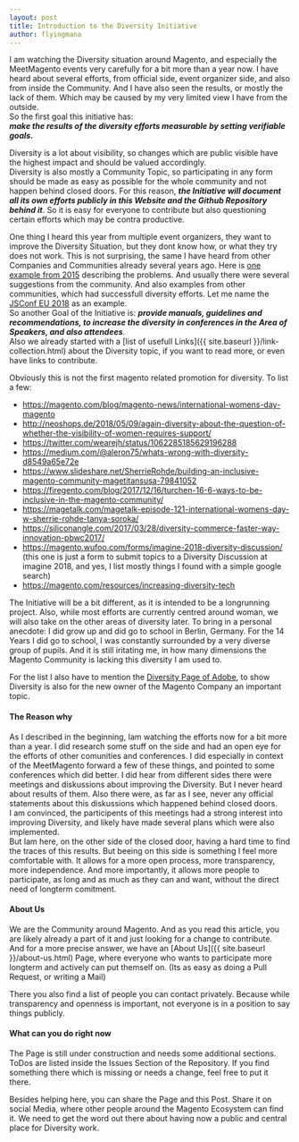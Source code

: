 ```yaml
---
layout: post
title: Introduction to the Diversity Initiative
author: flyingmana
---
```


I am watching the Diversity situation around Magento,
and especially the MeetMagento events very carefully for a bit more than a year now.
I have heard about several efforts,
from official side, event organizer side, and also from inside the Community.
And I have also seen the results, or mostly the lack of them.
Which may be caused by my very limited view I have from the outside.  
So the first goal this initiative has:  
***make the results of the diversity efforts measurable by setting verifiable goals.***

<!--more-->

Diversity is a lot about visibility, so changes which are public visible have the highest impact and should be valued accordingly.  
Diversity is also mostly a Community Topic, so participating in any form should be made as easy as possible for the whole community and not happen behind closed doors. For this reason, ***the Initiative will document all its own efforts publicly in this Website and the Github Repository behind it***. So it is easy for everyone to contribute but also questioning certain efforts which may be contra productive.

One thing I heard this year from multiple event organizers, they want to improve the Diversity Situation,
but they dont know how, or what they try does not work.
This is not surprising, the same I have heard from other Companies and Communities already several years ago.
Here is [one example from 2015](https://philsturgeon.uk/feminism/2015/08/17/women-speaker-ratio-conversation-loop/) describing the problems.
And usually there were several suggestions from the community. And also examples from other communities, which had successfull diversity efforts. Let me name the [JSConf EU 2018](https://2018.jsconf.eu/speakers/) as an example.  
So another Goal of the Initiative is: ***provide manuals, guidelines and recommendations, to increase the diversity in conferences in the Area of Speakers, and also attendees***.  
Also we already started with a [list of usefull Links]({{ site.baseurl }}/link-collection.html) about the Diversity topic, if you want to read more, or even have links to contribute.

Obviously this is not the first magento related promotion for diversity.
To list a few:  

* <https://magento.com/blog/magento-news/international-womens-day-magento>
* <http://neoshops.de/2018/05/09/again-diversity-about-the-question-of-whether-the-visibility-of-women-requires-support/>
* <https://twitter.com/wearejh/status/1062285185629196288>
* <https://medium.com/@aleron75/whats-wrong-with-diversity-d8549a65e72e>
* <https://www.slideshare.net/SherrieRohde/building-an-inclusive-magento-community-magetitansusa-79841052>
* <https://firegento.com/blog/2017/12/16/turchen-16-6-ways-to-be-inclusive-in-the-magento-community/>
* <https://magetalk.com/magetalk-episode-121-international-womens-day-w-sherrie-rohde-tanya-soroka/>
* <https://siliconangle.com/2017/03/28/diversity-commerce-faster-way-innovation-pbwc2017/>
* <https://magento.wufoo.com/forms/imagine-2018-diversity-discussion/> (this one is just a form to submit topics to a Diversity Discussion at imagine 2018, and yes, I list mostly things I found with a simple google search)
* <https://magento.com/resources/increasing-diversity-tech>

The Initiative will be a bit different, as it is intended to be a longrunning project.
Also, while most efforts are currently centred around woman, we will also take on the other areas of diversity later.
To bring in a personal anecdote: I did grow up and did go to school in Berlin, Germany. For the 14 Years I did go to school, I was constantly surrounded by a very diverse group of pupils. And it is still iritating me, in how many dimensions the Magento Community is lacking this diversity I am used to.

For the list I also have to mention the [Diversity Page of Adobe](https://www.adobe.com/diversity.html), to show Diversity is also for the new owner of the Magento Company an important topic.


#### The Reason why

As I described in the beginning, Iam watching the efforts now for a bit more than a year. I did research some stuff on the side and had an open eye for the efforts of other comunities and conferences. I did especially in context of the MeetMagento forward a few of these things, and pointed to some conferences which did better.
I did hear from different sides there were meetings and diskussions about improving the Diversity. But I never heard about results of them. Also there were, as far as I see, never any official statements about this diskussions which happened behind closed doors.  
I am convinced, the participents of this meetings had a strong interest into improving Diversity, and likely have made several plans which were also implemented.  
But Iam here, on the other side of the closed door, having a hard time to find the traces of this results.
But beeing on this side is something I feel more comfortable with. It allows for a more open process, more transparency, more independence. And more importantly, it allows more people to participate, as long and as much as they can and want, without the direct need of longterm comitment.

#### About Us

We are the Community around Magento. And as you read this article, you are likely already a part of it and just looking for a change to contribute.  
And for a more precise answer, we have an [About Us]({{ site.baseurl }}/about-us.html) Page, where everyone who wants to participate more longterm and actively can put themself on. (Its as easy as doing a Pull Request, or writing a Mail)

There you also find a list of people you can contact privately. Because while transparency and openness is important, not everyone is in a position to say things publicly.

#### What can you do right now

The Page is still under construction and needs some additional sections. ToDos are listed inside the Issues Section of the Repository. If you find something there which is missing or needs a change, feel free to put it there.

Besides helping here, you can share the Page and this Post. Share it on social Media, where other people around the Magento Ecosystem can find it.
We need to get the word out there about having now a public and central place for Diversity work.

